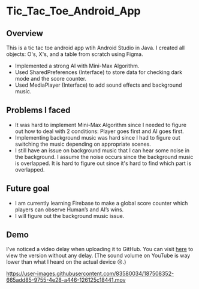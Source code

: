# Tic_Tac_Toe_Android_App


## Overview

This is a tic tac toe android app wtih Android Studio in Java. I created all objects: O's, X's, and a table from scratch using Figma.

* Implemented a strong AI with Mini-Max Algorithm.
* Used SharedPreferences (Interface) to store data for checking dark mode and the score counter.
* Used MediaPlayer (Interface) to add sound effects and background music.

## Problems I faced
* It was hard to implement Mini-Max Algorithm since I needed to figure out how to deal with 2 conditions: Player goes first and AI goes first.
* Implementing background music was hard since I had to figure out switching the music depending on appropriate scenes.
* I still have an issue on background music that I can hear some noise in the background. I assume the noise occurs since the background music is overlapped. It is hard to figure out since it's hard to find which part is overlapped.

## Future goal
* I am currently learning Firebase to make a global score counter which players can observe Human’s and AI’s wins.
* I will figure out the background music issue.

## Demo

I've noticed a video delay when uploading it to GitHub. You can visit [here](https://youtube.com/shorts/did11Cp_nmY) to view the version without any delay. (The sound volume on YouTube is way lower than what I heard on the actual device 😢.)

https://user-images.githubusercontent.com/83580034/187508352-665add85-9755-4e28-a446-126125c18441.mov
